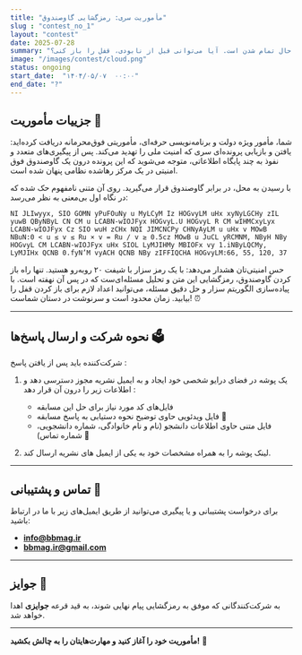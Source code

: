 ```yaml
---
title: "مأموریت سری: رمزگشایی گاوصندوق"
slug : "contest_no_1"
layout: "contest"
date: 2025-07-28
summary: "سرنخی گم‌شده در دل یک راز پنهان شده است. زمان در حال تمام شدن است. آیا می‌توانی قبل از نابودی، قفل را باز کنی؟  "
image: "/images/contest/cloud.png"
status: ongoing
start_date:  "۱۴۰۴/۰۵/۰۷  ۰۰:۰۰"
end_date: "?"
---
```




## جزییات مأموریت 🔐

شما، مأمور ویژه دولت و برنامه‌نویسی حرفه‌ای، مأموریتی فوق‌محرمانه دریافت کرده‌اید: یافتن و بازیابی پرونده‌ای سری که امنیت ملی را تهدید می‌کند. پس از پیگیری‌های متعدد و نفوذ به چند پایگاه اطلاعاتی، متوجه می‌شوید که این پرونده درون یک گاوصندوق فوق امنیتی در یک مرکز رهاشده‌ نظامی پنهان شده است.

با رسیدن به محل، در برابر گاوصندوق قرار می‌گیرید. روی آن متنی نامفهوم حک شده که در نگاه اول بی‌معنی به نظر می‌رسد:

<pre style="white-space: pre-wrap; word-wrap: break-word; overflow-wrap: break-word; direction: ltr; text-align: left;"><code>NI JLIwyyx, SIO GOMN yPuFOuNy u MyLCyM Iz HOGvyLM uHx xyNyLGCHy zIL yuwB QByNByL CN CM u LCABN-wIOJFyx HOGvyL.U HOGvyL R CM wIHMCxyLyx LCABN-wIOJFyx Cz SIO wuH zCHx NQI JIMCNCPy CHNyAyLM u uHx v MOwB NBuN:0 < u ≤ v ≤ Ru × v = Ru / v ≥ 0.5cz MOwB u JuCL yRCMNM, NByH NBy HOGvyL CM LCABN-wIOJFyx uHx SIOL LyMJIHMy MBIOFx vy 1.iNByLQCMy, LyMJIHx QCNB 0.fyN’M vyACH QCNB NBy zIFFIQCHA HOGvyLM:66, 55, 120, 37</code></pre>


حس امنیتی‌تان هشدار می‌دهد: با یک رمز سزار با شیفت ۲۰ روبه‌رو هستید. تنها راه باز کردن گاوصندوق، رمزگشایی این متن و تحلیل مسئله‌ای‌ست که در پس آن نهفته است. با پیاده‌سازی الگوریتم سزار و حل دقیق مسئله، می‌توانید اعداد لازم برای باز کردن قفل را بیابید. زمان محدود است و سرنوشت در دستان شماست! ⏰

---

## نحوه شرکت و ارسال پاسخ‌ها 🗳️

شرکت‌کننده باید پس از یافتن پاسخ :
1. یک پوشه در فضای درایو شخصی خود ایجاد و به ایمیل نشریه مجوز دسترسی دهد و اطلاعات زیر را درون آن قرار دهد :

    - فایل‌های کد مورد نیاز برای حل این مسابقه  
    - فایل ویدئویی حاوی توضیح نحوه دستیابی به پاسخ مسابقه 🎥
    - فایل متنی حاوی اطلاعات دانشجو (نام و نام خانوادگی، شماره دانشجویی، شماره تماس) 📝

2. لینک پوشه را به همراه مشخصات خود به یکی از ایمیل های نشریه ارسال کند.

---

## تماس و پشتیبانی 📧

برای درخواست پشتیبانی و یا پیگیری می‌توانید از طریق ایمیل‌های زیر با ما در ارتباط باشید:

- **info@bbmag.ir**
- **bbmag.ir@gmail.com**

---

## جوایز 🎉

به شرکت‌کنندگانی که موفق به رمزگشایی پیام نهایی شوند، به قید قرعه **جوایزی** اهدا خواهد شد.

---

**مأموریت خود را آغاز کنید و مهارت‌هایتان را به چالش بکشید!** 🚀 
